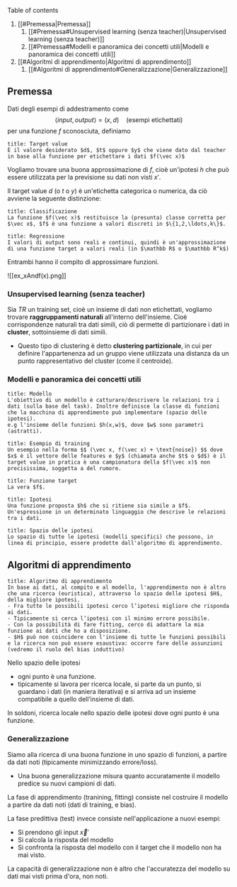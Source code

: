 Table of contents

1. [[#Premessa|Premessa]]
	1. [[#Premessa#Unsupervised learning (senza teacher)|Unsupervised learning (senza teacher)]]
	1. [[#Premessa#Modelli e panoramica dei concetti utili|Modelli e panoramica dei concetti utili]]
1. [[#Algoritmi di apprendimento|Algoritmi di apprendimento]]
	1. [[#Algoritmi di apprendimento#Generalizzazione|Generalizzazione]]


## Premessa
Dati degli esempi di addestramento come $$\langle input, output\rangle = (x,d)\quad\text{(esempi etichettati)}$$  per una funzione $f$ sconosciuta, definiamo
```ad-def
title: Target value
È il valore desiderato $d$, $t$ oppure $y$ che viene dato dal teacher in base alla funzione per etichettare i dati $f(\vec x)$
```

Vogliamo trovare una buona approssimazione di $f$, cioè un'ipotesi $h$ che può essere utilizzata per la previsione su dati non visti $x'$.

Il target value $d$ (o $t$ o $y$) è un'etichetta categorica o numerica, da ciò avviene la seguente distinzione:
```ad-def
title: Classificazione
La funzione $f(\vec x)$ restituisce la (presunta) classe corretta per $\vec x$, $f$ è una funzione a valori discreti in $\{1,2,\ldots,k\}$.
```

```ad-def
title: Regressione
I valori di output sono reali e continui, quindi è un'approssimazione di una funzione target a valori reali (in $\mathbb R$ o $\mathbb R^k$)
```

Entrambi hanno il compito di approssimare funzioni.

![[ex_xAndf(x).png]]

### Unsupervised learning (senza teacher)
Sia $TR$ un training set, cioè un insieme di dati non etichettati, vogliamo trovare **raggruppamenti naturali** all'interno dell'insieme. Cioè corrispondenze naturali tra dati simili, ciò di permette di partizionare i dati in **cluster**, sottoinsieme di dati simili.

- Questo tipo di clustering è detto **clustering partizionale**, in cui per definire l'appartenenza ad un gruppo viene utilizzata una distanza da un punto rappresentativo del cluster (come il centroide).

### Modelli e panoramica dei concetti utili
```ad-def
title: Modello
L'obiettivo di un modello è catturare/descrivere le relazioni tra i dati (sulla base del task). Inoltre definisce la classe di funzioni che la macchina di apprendimento può implementare (spazio delle ipotesi).
e.g l'insieme delle funzioni $h(x,w)$, dove $w$ sono parametri (astratti).
```

```ad-def
title: Esempio di training
Un esempio nella forma $$ (\vec x, f(\vec x) + \text{noise}) $$ dove $x$ è il vettore delle features e $y$ (chiamata anche $t$ o $d$) è il target value in pratica è una campionatura della $f(\vec x)$ non precisissima, soggetta a del rumore.
```

```ad-def
title: Funzione target
La vera $f$.
```

```ad-def
title: Ipotesi
Una funzione proposta $h$ che si ritiene sia simile a $f$. Un'espressione in un determinato linguaggio che descrive le relazioni tra i dati. 
```

```ad-def
title: Spazio delle ipotesi
Lo spazio di tutte le ipotesi (modelli specifici) che possono, in linea di principio, essere prodotte dall'algoritmo di apprendimento.
```

## Algoritmi di apprendimento
```ad-def
title: Algoritmo di apprendimento
In base ai dati, al compito e al modello, l'apprendimento non è altro che una ricerca (euristica), attraverso lo spazio delle ipotesi $H$, della migliore ipotesi.
- Fra tutte le possibili ipotesi cerco l’ipotesi migliore che risponda ai dati. 
- Tipicamente si cerca l’ipotesi con il minimo errore possibile.
- Con la possibilità di fare fitting, cerco di adattare la mia funzione ai dati che ho a disposizione.
- $H$ può non coincidere con l'insieme di tutte le funzioni possibili e la ricerca non può essere esaustiva: occorre fare delle assunzioni (vedremo il ruolo del bias induttivo)
```

Nello spazio delle ipotesi
- ogni punto è una funzione.
- tipicamente si lavora per ricerca locale, si parte da un punto, si guardano i dati (in maniera iterativa) e si arriva ad un insieme compatibile a quello dell’insieme di dati.

In soldoni, ricerca locale nello spazio delle ipotesi dove ogni punto è una funzione.

### Generalizzazione
Siamo alla ricerca di una buona funzione in uno spazio di funzioni, a partire da dati noti (tipicamente minimizzando errore/loss).
- Una buona generalizzazione misura quanto accuratamente il modello predice su nuovi campioni di dati.

La fase di apprendimento (tranining, fitting) consiste nel costruire il modello a partire da dati noti (dati di training, e bias).

La fase predittiva (test) invece consiste nell'applicazione a nuovi esempi:
- Si prendono gli input $\vec x'$
- Si calcola la risposta del modello
- Si confronta la risposta del modello con il target che il modello non ha mai visto.

La capacità di generalizzazione non è altro che l'accuratezza del modello su dati mai visti prima d'ora, non noti.